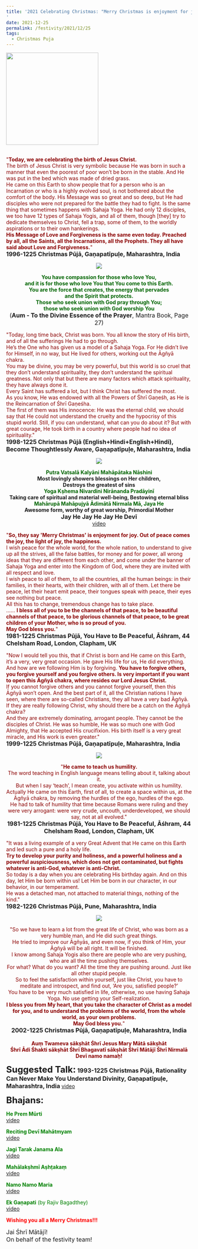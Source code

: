 ```yaml
---
title: '2021 Celebrating Christmas: "Merry Christmas is enjoyment for joy. Out of peace comes the joy, the light of joy, the happiness"
'
date: 2021-12-25
permalink: /festivity/2021/12/25
tags:
  - Christmas Puja
---
```


<div style="text-align: left"><img src="/images/image1.png" width="250" /></div><br>

<p>
<font color="DarkRed">"<b>Today, we are celebrating the birth of Jesus Christ.</b><br>
The birth of Jesus Christ is very symbolic because He was born in such a manner that even the poorest of poor won’t be born  in the stable. And He was put in the bed which was made of dried grass.<br>
He came on this Earth to show people that for a person who is an Incarnation or who is a highly evolved soul, is not bothered about the comfort of the body. His Message was so great and so deep, but He had disciples who were not prepared for the battle they had to fight. Is the same thing that sometimes happens with Sahaja Yoga. He had only 12 disciples, we too have 12 types of Sahaja Yogis, and all of them, though [they] try to dedicate themselves to Christ, fell a trap, some of them, to the worldly aspirations or to their own hankerings.<br>
<b>His Message of Love and Forgiveness is the same even today. Preached by all, all the Saints, all the Incarnations, all the Prophets. They all have said about Love and Forgiveness.</b>"</font><br>
<font size="+0"><b>1996-1225 Christmas Pūjā, Gaṇapatīpuḷe, Maharashtra, India</b></font>
</p>

<div style="text-align: center"><img src="/images/image866.png" /></div>

<p style="text-align:center;">
<font color="DarkGreen"><b>You have compassion for those who love You,<br>
and it is for those who love You that You come to this Earth.<br> 
You are the force that creates, the energy that pervades<br>
and the Spirit that protects.<br>
Those who seek union with God pray through You;<br>
those who seek union with God worship You</b></font><br>
<font size="+0">(<b>Aum - To the Divine Essence of the Prayer</b>, Mantra Book, Page 27)</font>
</p>

<p>
<font color="DarkRed">"Today, long time back, Christ was born. You all know the story of His birth, and of all the sufferings He had to go through.<br>
He’s the One who has given us a model of a Sahaja Yoga. For He didn’t live for Himself, in no way, but He lived for others, working out the Āgñyā chakra.<br>
You may be divine, you may be very powerful, but this world is so cruel that they don’t understand spirituality, they don’t understand the spiritual greatness. Not only that but there are many factors which attack spirituality, they have always done it.<br>
Every Saint has suffered a lot, but I think Christ has suffered the most.<br>
As you know, He was endowed with all the Powers of Śhrī Gaṇeśh, as He is the Reincarnation of Śhrī Gaṇeśha.<br>
The first of them was His innocence: He was the eternal child, we should say that He could not understand the cruelty and the hypocrisy of this stupid world. Still, if you can understand, what can you do about it? But with great courage, He took birth in a country where people had no idea of spirituality."</font><br>
<font size="+0"><b>1998-1225 Christmas Pūjā (English+Hindi+English+Hindi), Become Thoughtlessly Aware, Gaṇapatīpuḷe, Maharashtra, India</b></font>
</p>

<div style="text-align: center"><img src="/images/image867.png" /></div>

<p style="text-align:center;">
<font color="DarkGreen"><b>Putra Vatsalā Kalyāni Mahāpātaka Nāshini </b></font><br>
<b>Most lovingly showers blessings on Her children,<br> 
Destroys the greatest of sins</b><br>
<font color="DarkGreen"><b>Yoga Kṣhema Nivardini Nirānanda Pradāyinī</b></font><br>
<b>Taking care of spiritual and material well-being, Bestowing eternal bliss</b><br>
<font color="DarkGreen"><b>Mahārupā Mahāpujyā Ādimātā Nirmala Mā, Jaya He</b></font><br>
<b>Awesome form, worthy of great worship, Primordial Mother</b><br>
<font size="+0"><b>Jay He Jay He Jay He Devī</b></font><br>
<a href="https://seven-teams.github.io/Videos_Links.html">video</a>
</p>

<p>
<font color="DarkRed">"<b>So, they say 'Merry Christmas' is enjoyment for joy. Out of peace comes the joy, the light of joy, the happiness.</b><br>
I wish peace for the whole world, for the whole nation, to understand to give up all the strives, all the false battles, for money and for power, all wrong ideas that they are different from each other, and come under the banner of Sahaja Yoga and enter into the Kingdom of God, where they are invited with all respect and love.<br>
I wish peace to all of them, to all the countries, all the human beings: in their families, in their hearts, with their children, with all of them. Let there be peace, let their heart emit peace, their tongues speak with peace, their eyes see nothing but peace.<br>
All this has to change, tremendous change has to take place.<br>
...... <b>I bless all of you to be the channels of that peace, to be beautiful channels of that peace, to be glorious channels of that peace, to be great children of your Mother, who is so proud of you.<br>
May God bless you.</b>"</font><br>
<font size="+0"><b>1981-1225 Christmas Pūjā, You Have to Be Peaceful, Āśhram, 44 Chelsham Road, London, Clapham, UK</b></font>
</p>

<p>
<font color="DarkRed">"Now I would tell you this, that if Christ is born and He came on this Earth, it’s a very, very great occasion. He gave His life for us, He did everything. And how are we following Him is by forgiving. <b>You have to forgive others, you forgive yourself and you forgive others. Is very important if you want to open this Āgñyā chakra, where resides our Lord Jesus Christ.</b><br>
If you cannot forgive others and you cannot forgive yourself, then this Āgñyā won’t open. And the best part of it, all the Christian nations I have seen, where there are so-called Christians, they all have a very bad Āgñyā. If they are really following Christ, why should there be a catch on the Āgñyā chakra?<br>
And they are extremely dominating, arrogant people. They cannot be the disciples of Christ. He was so humble, He was so much one with God Almighty, that He accepted His crucifixion. His birth itself is a very great miracle, and His work is even greater."</font><br>
<font size="+0"><b>1999-1225 Christmas Pūjā, Gaṇapatīpuḷe, Maharashtra, India</b></font>
</p>

<div style="text-align: center"><img src="/images/image868.png" /></div>

<p style="text-align:center;">
<font color="DarkRed">"<b>He came to teach us humility.</b><br> 
The word teaching in English language means telling about it, talking about it.<br>
But when I say ‘teach’, I mean create, you activate within us humility.<br>
Actually He came on this Earth, first of all, to create a space within us, at the Āgñyā chakra, by removing the hurdles of the ego, hurdles of the ego.<br>
He had to talk of humility that time because Romans were ruling and they were very arrogant: were very crude, uncouth, underdeveloped, we should say, not at all evolved."</font><br>
<font size="+0"><b>1981-1225 Christmas Pūjā, You Have to Be Peaceful, Āśhram, 44 Chelsham Road, London, Clapham, UK</b></font>
</p>

<p>
<font color="DarkRed">"It was a living example of a very Great Advent that He came on this Earth and led such a pure and a holy life.<br>
<b>Try to develop your purity and holiness, and a powerful holiness and a powerful auspiciousness, which does not get contaminated, but fights whatever is anti-God, whatever is anti-Christ.</b><br>
So today is a day when you are celebrating His birthday again. And on this day, let Him be born within us! Let Him be born in our character, in our behavior, in our temperament.<br>
He was a detached man, not attached to material things, nothing of the kind."</font><br>
<font size="+0"><b>1982-1226 Christmas Pūjā, Pune, Maharashtra, India</b></font>
</p>

<div style="text-align: center"><img src="/images/image869.png" /></div>

<p style="text-align:center;">
<font color="DarkRed">"So we have to learn a lot from the great life of Christ, who was born as a very humble man, and He did such great things.<br>
He tried to improve our Āgñyās, and even now, if you think of Him, your Āgñyā will be all right. It will be finished.<br>
I know among Sahaja Yogis also there are people who are very pushing, who are all the time pushing themselves.<br> 
For what? What do you want? All the time they are pushing around. Just like all other stupid people.<br>
So to feel the satisfaction within yourself, just like Christ, you have to meditate and introspect, and find out, ‘Are you, satisfied people?’<br>
You have to be very much satisfied in life, otherwise, no use having Sahaja Yoga. No use getting your Self-realization.<br>
<b>I bless you from My heart, that you take the character of Christ as a model for you, and to understand the problems of the world, from the whole world, as your own problems.<br>
May God bless you.</b>"</font><br>
<font size="+0"><b>2002-1225 Christmas Pūjā, Gaṇapatīpuḷe, Maharashtra, India</b></font><br>
<br>
<font color="DarkRed"><b>Auṃ Twameva sākṣhāt Śhrī Jesus Mary Mātā sākṣhāt<br>
Śhrī Ādi Śhakti sākṣhāt Śhrī Bhagavatī sākṣhāt Śhrī Mātājī Śhrī Nirmalā Devī namo namaḥ!</b></font><br>
</p>

<font size="+2"><b>Suggested Talk:</b></font> 
<font size="+0"><b>1993-1225 Christmas Pūjā, Rationality Can Never Make You Understand Divinity, Gaṇapatīpuḷe, Maharashtra, India</b></font>
<a href="https://vimeo.com/26417187"> video</a><br>

<font size="+2"><b>Bhajans:</b></font>

<p>
<font color="green"><b>He Prem Mūrti</b></font><br>
<a href="https://seven-teams.github.io/Videos_Links.html">video</a>
</p>

<p>
<font color="green"><b>Reciting Devī Mahātmyam</b></font><br>
<a href="https://seven-teams.github.io/Videos_Links.html">video</a>
</p>

<p>
<font color="green"><b>Jagi Tarak Janama Ala</b></font><br>
<a href="https://seven-teams.github.io/Videos_Links.html">video</a>
</p>

<p>
<font color="green"><b>Mahālakṣhmī Aṣhṭakaṃ</b></font><br>
<a href="https://seven-teams.github.io/Videos_Links.html">video</a>
</p>

<p>
<font color="green"><b>Namo Namo Maria</b></font><br>
<a href="https://youtu.be/zExNokrpbF0">video</a> 
</p>

<p>
<font color="green"><b>Ek Gaṇapati</b> (by Rajiv Bagadthey)</font><br>
<a href="">video</a> 
</p>

<p>
  <font color="Red"><b>Wishing you all a Merry Christmas!!!</b></font>
</p>  

<p>
<font size="+0">Jai Śhrī Mātājī!<br>
On behalf of the festivity team!</font>
</p>